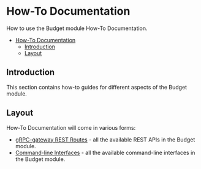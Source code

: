 # How-To Documentation

How to use the Budget module How-To Documentation.

- [How-To Documentation](#how-to-documentation)
  - [Introduction](#introduction)
  - [Layout](#layout)

## Introduction

This section contains how-to guides for different aspects of the Budget module. 

## Layout

How-To  Documentation will come in various forms:

* [gRPC-gateway REST Routes](./api) - all the available REST APIs in the Budget module.
* [Command-line Interfaces](./cli) - all the available command-line interfaces in the Budget module.
